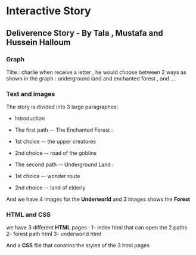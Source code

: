 # Interactive Story
## Deliverence Story - By Tala , Mustafa and Hussein Halloum

### Graph
 Tilte : charlie 
 when receive a letter , he would choose between 2 ways as shown in the graph : underground land and enchanted forest , and .... 
### Text and images 
The story is divided into 3 large paragraphes:
- Introduction 

- The first path -- The Enchanted Forest :
 - 1st choice -- the upper creatures 
 - 2nd choice -- road of the goblins

- The second path -- Underground Land :
 - 1st choice -- wonder route
 - 2nd choice -- land of elderly

And we have 4 images for the **Underworld** and 3 images shows the **Forest**

### HTML and CSS

we have 3 different **HTML** pages :
1- index html that can open the 2 paths 
2- forest path html
3- underworld html

And a **CSS** file that conatins the styles of the 3 html pages